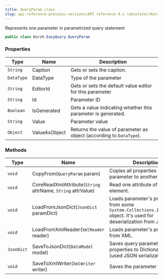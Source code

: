 ```yaml
---
title: QueryParam class
slug: api-reference-previous-versions/API reference 4.x (obsolete)/Korzh.EasyQuery namespace/queryparam-class
---
```



Represents one parameter in parametrized query statement
```csharp
public class Korzh.EasyQuery.QueryParam

```

### Properties

| Type | Name | Description | 
| --- | --- | --- | 
| `String` | Caption | Gets or sets the caption. | 
| `DataType` | DataType | Type of the parameter | 
| `String` | EditorId | Gets or sets the default value editor for this parameter | 
| `String` | Id | Parameter ID | 
| `Boolean` | IsGenerated | Gets a value indicating whether this parameter is generated. | 
| `String` | Value | Parameter value | 
| `Object` | ValueAsObject | Returns the value of parameter as object (according to `DataType`). | 


### Methods

| Type | Name | Description | 
| --- | --- | --- | 
| `void` | CopyFrom(`QueryParam` param) | Copies all properties of query parameter to another parameter. | 
| `void` | CoreReadXmlAttribute(`String` attrName, `String` attrValue) | Read one attribute of XML element. | 
| `void` | LoadFromJsonDict(`JsonDict` paramDict) | Loads parameter's properties from some `System.Collections.IDictionary` object.  It's used for deserialization from JSON | 
| `void` | LoadFromXmlReader(`XmlReader` reader) | Loads parameter's properties from XML. | 
| `JsonDict` | SaveToJsonDict(`DataModel` model) | Saves query parameter's properties to Dictionary object (used JSON serialization). | 
| `void` | SaveToXmlWriter(`XmlWriter` writer) | Saves the parameter to XML. |